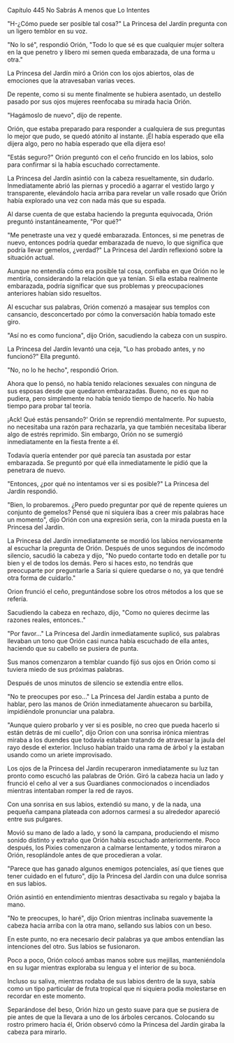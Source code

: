 
Capítulo 445 No Sabrás A menos que Lo Intentes

"H-¿Cómo puede ser posible tal cosa?" La Princesa del Jardín pregunta con un ligero temblor en su voz.

"No lo sé", respondió Orión, "Todo lo que sé es que cualquier mujer soltera en la que penetro y libero mi semen queda embarazada, de una forma u otra."

La Princesa del Jardín miró a Orión con los ojos abiertos, olas de emociones que la atravesaban varias veces.

De repente, como si su mente finalmente se hubiera asentado, un destello pasado por sus ojos mujeres reenfocaba su mirada hacia Orión.

"Hagámoslo de nuevo", dijo de repente.

Orión, que estaba preparado para responder a cualquiera de sus preguntas lo mejor que pudo, se quedó atónito al instante. ¡Él había esperado que ella dijera algo, pero no había esperado que ella dijera eso!

"Estás seguro?" Orión preguntó con el ceño fruncido en los labios, solo para confirmar si la había escuchado correctamente.

La Princesa del Jardín asintió con la cabeza resueltamente, sin dudarlo. Inmediatamente abrió las piernas y procedió a agarrar el vestido largo y transparente, elevándolo hacia arriba para revelar un valle rosado que Orión había explorado una vez con nada más que su espada.

Al darse cuenta de que estaba haciendo la pregunta equivocada, Orión preguntó instantáneamente, "Por qué?"

"Me penetraste una vez y quedé embarazada. Entonces, si me penetras de nuevo, entonces podría quedar embarazada de nuevo, lo que significa que podría llevar gemelos, ¿verdad?" La Princesa del Jardín reflexionó sobre la situación actual.

Aunque no entendía cómo era posible tal cosa, confiaba en que Orión no le mentiría, considerando la relación que ya tenían. Si ella estaba realmente embarazada, podría significar que sus problemas y preocupaciones anteriores habían sido resueltos.

Al escuchar sus palabras, Orión comenzó a masajear sus templos con cansancio, desconcertado por cómo la conversación había tomado este giro.

"Así no es como funciona", dijo Orión, sacudiendo la cabeza con un suspiro.

La Princesa del Jardín levantó una ceja, "Lo has probado antes, y no funcionó?" Ella preguntó.

"No, no lo he hecho", respondió Orion.

Ahora que lo pensó, no había tenido relaciones sexuales con ninguna de sus esposas desde que quedaron embarazadas. Bueno, no es que no pudiera, pero simplemente no había tenido tiempo de hacerlo. No había tiempo para probar tal teoría.

¡Ack! Qué estás pensando?' Orión se reprendió mentalmente. Por supuesto, no necesitaba una razón para rechazarla, ya que también necesitaba liberar algo de estrés reprimido. Sin embargo, Orión no se sumergió inmediatamente en la fiesta frente a él.

Todavía quería entender por qué parecía tan asustada por estar embarazada. Se preguntó por qué ella inmediatamente le pidió que la penetrara de nuevo.

"Entonces, ¿por qué no intentamos ver si es posible?" La Princesa del Jardín respondió.

"Bien, lo probaremos. ¿Pero puedo preguntar por qué de repente quieres un conjunto de gemelos? Pensé que ni siquiera ibas a creer mis palabras hace un momento", dijo Orión con una expresión seria, con la mirada puesta en la Princesa del Jardín.

La Princesa del Jardín inmediatamente se mordió los labios nerviosamente al escuchar la pregunta de Orión. Después de unos segundos de incómodo silencio, sacudió la cabeza y dijo, "No puedo contarte todo en detalle por tu bien y el de todos los demás. Pero si haces esto, no tendrás que preocuparte por preguntarle a Saria si quiere quedarse o no, ya que tendré otra forma de cuidarlo."

Orion frunció el ceño, preguntándose sobre los otros métodos a los que se refería.

Sacudiendo la cabeza en rechazo, dijo, "Como no quieres decirme las razones reales, entonces.."

"Por favor..." La Princesa del Jardín inmediatamente suplicó, sus palabras llevaban un tono que Orión casi nunca había escuchado de ella antes, haciendo que su cabello se pusiera de punta.

Sus manos comenzaron a temblar cuando fijó sus ojos en Orión como si tuviera miedo de sus próximas palabras.

Después de unos minutos de silencio se extendía entre ellos.

"No te preocupes por eso..." La Princesa del Jardín estaba a punto de hablar, pero las manos de Orión inmediatamente ahuecaron su barbilla, impidiéndole pronunciar una palabra.

"Aunque quiero probarlo y ver si es posible, no creo que pueda hacerlo si están detrás de mi cuello", dijo Orion con una sonrisa irónica mientras miraba a los duendes que todavía estaban tratando de atravesar la jaula del rayo desde el exterior. Incluso habían traído una rama de árbol y la estaban usando como un ariete improvisado.

Los ojos de la Princesa del Jardín recuperaron inmediatamente su luz tan pronto como escuchó las palabras de Orión. Giró la cabeza hacia un lado y frunció el ceño al ver a sus Guardianes conmocionados o incendiados mientras intentaban romper la red de rayos.

Con una sonrisa en sus labios, extendió su mano, y de la nada, una pequeña campana plateada con adornos carmesí a su alrededor apareció entre sus pulgares.

Movió su mano de lado a lado, y sonó la campana, produciendo el mismo sonido distinto y extraño que Orión había escuchado anteriormente. Poco después, los Pixies comenzaron a calmarse lentamente, y todos miraron a Orión, resoplándole antes de que procedieran a volar.

"Parece que has ganado algunos enemigos potenciales, así que tienes que tener cuidado en el futuro", dijo la Princesa del Jardín con una dulce sonrisa en sus labios.

Orión asintió en entendimiento mientras desactivaba su regalo y bajaba la mano.

"No te preocupes, lo haré", dijo Orion mientras inclinaba suavemente la cabeza hacia arriba con la otra mano, sellando sus labios con un beso.

En este punto, no era necesario decir palabras ya que ambos entendían las intenciones del otro. Sus labios se fusionaron.

Poco a poco, Orión colocó ambas manos sobre sus mejillas, manteniéndola en su lugar mientras exploraba su lengua y el interior de su boca.

Incluso su saliva, mientras rodaba de sus labios dentro de la suya, sabía como un tipo particular de fruta tropical que ni siquiera podía molestarse en recordar en este momento.

Separándose del beso, Orión hizo un gesto suave para que se pusiera de pie antes de que la llevara a uno de los árboles cercanos. Colocando su rostro primero hacia él, Orión observó cómo la Princesa del Jardín giraba la cabeza para mirarlo.
